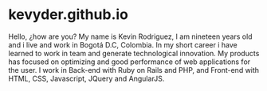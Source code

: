 # kevyder.github.io

Hello, ¿how are you? My name is Kevin Rodriguez, I am nineteen years old and i live and work in Bogotá D.C, Colombia.
In my short career i have learned to work in team and generate technological innovation. My products has focused on optimizing and good performance of web applications for the user.
I work in Back-end with Ruby on Rails and PHP, and Front-end with HTML, CSS, Javascript, JQuery and AngularJS.
